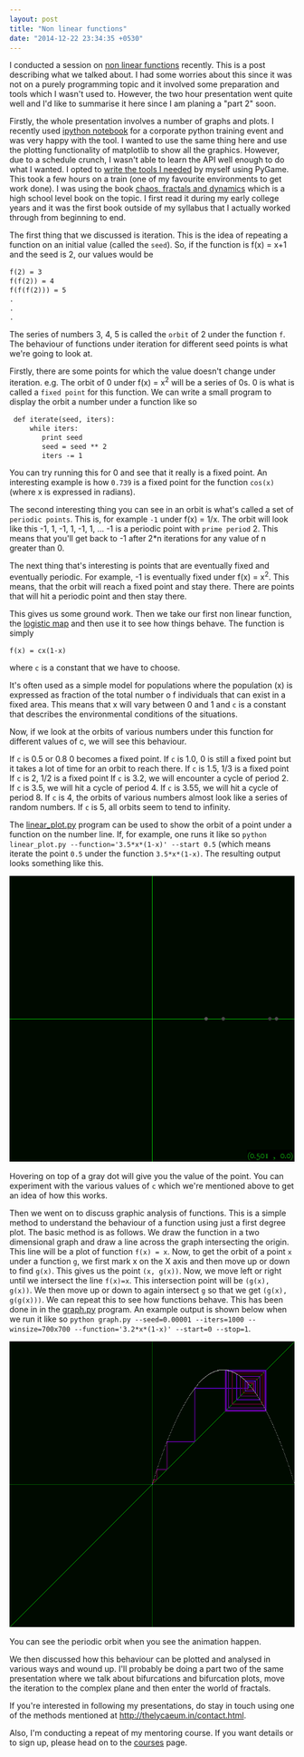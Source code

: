 ```yaml
---
layout: post
title: "Non linear functions"
date: "2014-12-22 23:34:35 +0530"
---
```


I conducted a session on [non linear functions](http://thelycaeum.in/blog/2014/12/10/public_session_on_non_linear_functions/) recently. This is a post describing what we talked about. I had some worries about this since it was not on a purely programming topic and it involved some preparation and tools which I wasn't used to. However, the two hour presentation went quite well and I'd like to summarise it here since I am planing a "part 2" soon.

Firstly, the whole presentation involves a number of graphs and plots. I recently used [ipython notebook](http://ipython.org/notebook.html) for a corporate python training event and was very happy with the tool. I wanted to use the same thing here and use the plotting functionality of matplotlib to show all the graphics. However, due to a schedule crunch, I wasn't able to learn the API well enough to do what I wanted. I opted to [write the tools I needed](https://github.com/TheLycaeum/non-linear-functions) by myself using PyGame. This took a few hours on a train (one of my favourite environments to get work done). I was using the book [chaos, fractals and dynamics](http://math.bu.edu/people/bob/books.html) which is a high school level book on the topic. I first read it during my early college years and it was the first book outside of my syllabus that I actually worked through from beginning to end.

The first thing that we discussed is iteration. This is the idea of repeating a function on an initial value (called the `seed`). So, if the function is f(x) = x+1 and the seed is 2, our values would be


    f(2) = 3
    f(f(2)) = 4
    f(f(f(2))) = 5
    .
    .
    .

The series of numbers 3, 4, 5 is called the `orbit` of 2 under the function `f`. The behaviour of functions under iteration for different seed points is what we're going to look at.

Firstly, there are some points for which the value doesn't change under iteration. e.g. The orbit of 0 under f(x) = x<sup>2</sup> will be a series of 0s. 0 is what is called a `fixed point` for this function. We can write a small program to display the orbit a number under a function like so


     def iterate(seed, iters):
         while iters:
            print seed
            seed = seed ** 2
            iters -= 1


You can try running this for 0 and see that it really is a fixed point. An interesting example is how `0.739` is a fixed point for the function `cos(x)` (where x is expressed in radians).

The second interesting thing you can see in an orbit is what's called a set of `periodic points`. This is, for example `-1` under f(x) = 1/x. The orbit will look like this -1, 1, -1, 1, -1, 1, ... -1 is a periodic point with `prime period` 2. This means that you'll get back to -1 after 2*n iterations for any value of n greater than 0.

The next thing that's interesting is points that are eventually fixed and eventually periodic. For example, -1 is eventually fixed under f(x) = x<sup>2</sup>. This means, that the orbit will reach a fixed point and stay there. There are points that will hit a periodic point and then stay there.

This gives us some ground work. Then we take our first non linear function, the [logistic map](https://en.wikipedia.org/wiki/Logistic_map) and then use it to see how things behave. The function is simply


    f(x) = cx(1-x)

where `c` is a constant that we have to choose.

It's often used as a simple model for populations where the population (x) is expressed as fraction of the total number o f individuals that can exist in a fixed area. This means that x will vary between 0 and 1 and `c` is a constant that describes the environmental conditions of the situations.

Now, if we look at the orbits of various numbers under this function for different values of c, we will see this behaviour.

If `c` is 0.5 or 0.8 0 becomes a fixed point.
If `c` is 1.0, 0 is still a fixed point but it takes a lot of time for an orbit to reach there.
If `c` is 1.5, 1/3 is a fixed point
If `c` is 2, 1/2 is a fixed point
If `c` is 3.2, we will encounter a cycle of period 2.
If `c` is 3.5, we will hit a cycle of period 4.
If `c` is 3.55, we will hit a cycle of period 8.
If `c` is 4, the orbits of various numbers almost look like a series of random numbers.
If `c` is 5, all orbits seem to tend to infinity.

The [linear_plot.py](https://github.com/TheLycaeum/non-linear-functions/blob/master/linear_plot.py) program can be used to show the orbit of a point under a function on the number line. If, for example, one runs it like so `python linear_plot.py --function='3.5*x*(1-x)' --start 0.5` (which means iterate the point `0.5` under the function `3.5*x*(1-x)`. The resulting output looks something like this.

![Logistic function plot for c=3.5](/img/logistic-3.5.png)

Hovering on top of a gray dot will give you the value of the point. You can experiment with the various values of `c` which we're mentioned above to get an idea of how this works.

Then we went on to discuss graphic analysis of functions. This is a simple method to understand the behaviour of a function using just a first degree plot. The basic method is as follows. We draw the function in a two dimensional graph and draw a line across the graph intersecting the origin. This line will be a plot of function `f(x) = x`. Now, to get the orbit of a point `x` under a function `g`, we first mark x on the X axis and then move up or down to find `g(x)`. This gives us the point `(x, g(x))`. Now, we move left or right until we intersect the line `f(x)=x`. This intersection point will be `(g(x), g(x))`. We then move up or down to again intersect `g` so that we get `(g(x), g(g(x)))`. We can repeat this to see how functions behave. This has been done in in the [graph.py](https://github.com/TheLycaeum/non-linear-functions/blob/master/graph.py) program. An example output is shown below when we run it like so `python graph.py --seed=0.00001 --iters=1000 --winsize=700x700 --function='3.2*x*(1-x)' --start=0 --stop=1`.

![Graphical analysis for logistic function with c=3.2](/img/graph-3.2.png)

You can see the periodic orbit when you see the animation happen.

We then discussed how this behaviour can be plotted and analysed in various ways and wound up. I'll probably be doing a part two of the same presentation where we talk about bifurcations and bifurcation plots, move the iteration to the complex plane and then enter the world of fractals.

If you're interested in following my presentations, do stay in touch using one of the methods mentioned at http://thelycaeum.in/contact.html.

Also, I'm conducting a repeat of my mentoring course. If you want details or to sign up, please head on to the [courses](http://thelycaeum.in/courses.html) page. 
